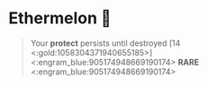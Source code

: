 # **Ethermelon** 🍈 
> Your __protect__ persists until destroyed [14 <:gold:1058304371940655185>]
<:engram_blue:905174948669190174> __RARE__ <:engram_blue:905174948669190174>
